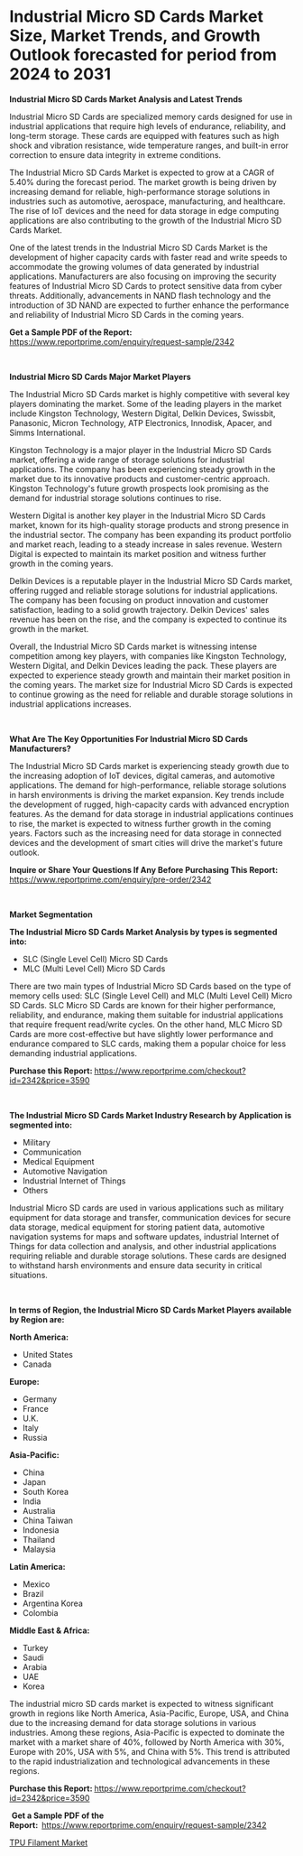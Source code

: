 <p><h1>Industrial Micro SD Cards Market Size, Market Trends, and Growth Outlook forecasted for period from 2024 to 2031</h1></p><p><strong>Industrial Micro SD Cards Market Analysis and Latest Trends</strong></p>
<p><p>Industrial Micro SD Cards are specialized memory cards designed for use in industrial applications that require high levels of endurance, reliability, and long-term storage. These cards are equipped with features such as high shock and vibration resistance, wide temperature ranges, and built-in error correction to ensure data integrity in extreme conditions.</p><p>The Industrial Micro SD Cards Market is expected to grow at a CAGR of 5.40% during the forecast period. The market growth is being driven by increasing demand for reliable, high-performance storage solutions in industries such as automotive, aerospace, manufacturing, and healthcare. The rise of IoT devices and the need for data storage in edge computing applications are also contributing to the growth of the Industrial Micro SD Cards Market.</p><p>One of the latest trends in the Industrial Micro SD Cards Market is the development of higher capacity cards with faster read and write speeds to accommodate the growing volumes of data generated by industrial applications. Manufacturers are also focusing on improving the security features of Industrial Micro SD Cards to protect sensitive data from cyber threats. Additionally, advancements in NAND flash technology and the introduction of 3D NAND are expected to further enhance the performance and reliability of Industrial Micro SD Cards in the coming years.</p></p>
<p><strong>Get a Sample PDF of the Report:&nbsp;</strong> <a href="https://www.reportprime.com/enquiry/request-sample/2342">https://www.reportprime.com/enquiry/request-sample/2342</a></p>
<p>&nbsp;</p>
<p><strong>Industrial Micro SD Cards Major Market Players</strong></p>
<p><p>The Industrial Micro SD Cards market is highly competitive with several key players dominating the market. Some of the leading players in the market include Kingston Technology, Western Digital, Delkin Devices, Swissbit, Panasonic, Micron Technology, ATP Electronics, Innodisk, Apacer, and Simms International.</p><p>Kingston Technology is a major player in the Industrial Micro SD Cards market, offering a wide range of storage solutions for industrial applications. The company has been experiencing steady growth in the market due to its innovative products and customer-centric approach. Kingston Technology's future growth prospects look promising as the demand for industrial storage solutions continues to rise.</p><p>Western Digital is another key player in the Industrial Micro SD Cards market, known for its high-quality storage products and strong presence in the industrial sector. The company has been expanding its product portfolio and market reach, leading to a steady increase in sales revenue. Western Digital is expected to maintain its market position and witness further growth in the coming years.</p><p>Delkin Devices is a reputable player in the Industrial Micro SD Cards market, offering rugged and reliable storage solutions for industrial applications. The company has been focusing on product innovation and customer satisfaction, leading to a solid growth trajectory. Delkin Devices' sales revenue has been on the rise, and the company is expected to continue its growth in the market.</p><p>Overall, the Industrial Micro SD Cards market is witnessing intense competition among key players, with companies like Kingston Technology, Western Digital, and Delkin Devices leading the pack. These players are expected to experience steady growth and maintain their market position in the coming years. The market size for Industrial Micro SD Cards is expected to continue growing as the need for reliable and durable storage solutions in industrial applications increases.</p></p>
<p>&nbsp;</p>
<p><strong>What Are The Key Opportunities For Industrial Micro SD Cards Manufacturers?</strong></p>
<p><p>The Industrial Micro SD Cards market is experiencing steady growth due to the increasing adoption of IoT devices, digital cameras, and automotive applications. The demand for high-performance, reliable storage solutions in harsh environments is driving the market expansion. Key trends include the development of rugged, high-capacity cards with advanced encryption features. As the demand for data storage in industrial applications continues to rise, the market is expected to witness further growth in the coming years. Factors such as the increasing need for data storage in connected devices and the development of smart cities will drive the market's future outlook.</p></p>
<p><strong>Inquire or Share Your Questions If Any Before Purchasing This Report:</strong> <a href="https://www.reportprime.com/enquiry/pre-order/2342">https://www.reportprime.com/enquiry/pre-order/2342</a></p>
<p>&nbsp;</p>
<p><strong>Market Segmentation</strong></p>
<p><strong>The Industrial Micro SD Cards Market Analysis by types is segmented into:</strong></p>
<p><ul><li>SLC (Single Level Cell) Micro SD Cards</li><li>MLC (Multi Level Cell) Micro SD Cards</li></ul></p>
<p><p>There are two main types of Industrial Micro SD Cards based on the type of memory cells used: SLC (Single Level Cell) and MLC (Multi Level Cell) Micro SD Cards. SLC Micro SD Cards are known for their higher performance, reliability, and endurance, making them suitable for industrial applications that require frequent read/write cycles. On the other hand, MLC Micro SD Cards are more cost-effective but have slightly lower performance and endurance compared to SLC cards, making them a popular choice for less demanding industrial applications.</p></p>
<p><strong>Purchase this Report:&nbsp;</strong><a href="https://www.reportprime.com/checkout?id=2342&price=3590">https://www.reportprime.com/checkout?id=2342&price=3590</a></p>
<p>&nbsp;</p>
<p><strong>The Industrial Micro SD Cards Market Industry Research by Application is segmented into:</strong></p>
<p><ul><li>Military</li><li>Communication</li><li>Medical Equipment</li><li>Automotive Navigation</li><li>Industrial Internet of Things</li><li>Others</li></ul></p>
<p><p>Industrial Micro SD cards are used in various applications such as military equipment for data storage and transfer, communication devices for secure data storage, medical equipment for storing patient data, automotive navigation systems for maps and software updates, industrial Internet of Things for data collection and analysis, and other industrial applications requiring reliable and durable storage solutions. These cards are designed to withstand harsh environments and ensure data security in critical situations.</p></p>
<p>&nbsp;</p>
<p><strong>In terms of Region, the Industrial Micro SD Cards Market Players available by Region are:</strong></p>
<p>
    <p> <strong> North America: </strong>
        <ul>
            <li>United States</li>
            <li>Canada</li>
        </ul>
        </p> 
    <p> <strong> Europe: </strong>
        <ul>
            <li>Germany</li>
            <li>France</li>
            <li>U.K.</li>
            <li>Italy</li>
            <li>Russia</li>
        </ul>
        </p> 
    <p> <strong> Asia-Pacific: </strong>
        <ul>
            <li>China</li>
            <li>Japan</li>
            <li>South Korea</li>
            <li>India</li>
            <li>Australia</li>
            <li>China Taiwan</li>
            <li>Indonesia</li>
            <li>Thailand</li>
            <li>Malaysia</li>
        </ul>
        </p> 
    <p> <strong> Latin America: </strong>
        <ul>
            <li>Mexico</li>
            <li>Brazil</li>
            <li>Argentina Korea</li>
            <li>Colombia</li>
        </ul>
        </p> 
    <p> <strong> Middle East & Africa: </strong>
        <ul>
            <li>Turkey</li>
            <li>Saudi</li>
            <li>Arabia</li>
            <li>UAE</li>
            <li>Korea</li>
        </ul>
    </p>
    </p>
<p><p>The industrial micro SD cards market is expected to witness significant growth in regions like North America, Asia-Pacific, Europe, USA, and China due to the increasing demand for data storage solutions in various industries. Among these regions, Asia-Pacific is expected to dominate the market with a market share of 40%, followed by North America with 30%, Europe with 20%, USA with 5%, and China with 5%. This trend is attributed to the rapid industrialization and technological advancements in these regions.</p></p>
<p><strong>Purchase this Report: </strong><a href="https://www.reportprime.com/checkout?id=2342&price=3590">https://www.reportprime.com/checkout?id=2342&price=3590</a></p>
<p>&nbsp;<strong>Get a Sample PDF of the Report:&nbsp;&nbsp;</strong><a href="https://www.reportprime.com/enquiry/request-sample/2342">https://www.reportprime.com/enquiry/request-sample/2342</a></p>
<p><strong></strong></p>
<p><p><a href="https://meowing-canidae-761.notion.site/TPU-Filament-Market-Size-Focuses-on-Market-Dynamics-In-Depth-Analysis-and-Future-Projections-of-its-4eaeb70282724cea9011e616a95ddfc0">TPU Filament Market</a></p></p>